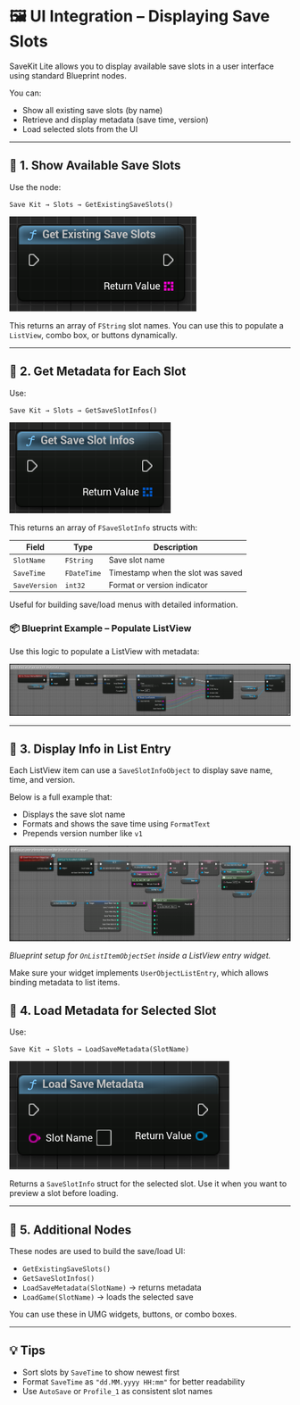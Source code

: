 # 🖼️ UI Integration – Displaying Save Slots

SaveKit Lite allows you to display available save slots in a user interface using standard Blueprint nodes.

You can:

- Show all existing save slots (by name)
- Retrieve and display metadata (save time, version)
- Load selected slots from the UI

---

## 📂 1. Show Available Save Slots

Use the node:

```
Save Kit → Slots → GetExistingSaveSlots()
```


![GetExistingSaveSlots node](images/Node_GetExistingSaveSlots.png)


This returns an array of `FString` slot names. You can use this to populate a `ListView`, combo box, or buttons dynamically.

---

## 🧠 2. Get Metadata for Each Slot

Use:

```
Save Kit → Slots → GetSaveSlotInfos()
```


![GetSaveSlotInfos node](images/Node_GetSaveSlotInfos.png)


This returns an array of `FSaveSlotInfo` structs with:

| Field         | Type       | Description                      |
|---------------|------------|----------------------------------|
| `SlotName`    | `FString`  | Save slot name                   |
| `SaveTime`    | `FDateTime`| Timestamp when the slot was saved|
| ```SaveVersion``` | `int32`    | Format or version indicator      |

Useful for building save/load menus with detailed information.

### 📦 Blueprint Example – Populate ListView

Use this logic to populate a ListView with metadata:


![Populate ListView](images/UI_LoadList_WithMetadata.png)


---

## 🧱 3. Display Info in List Entry

Each ListView item can use a `SaveSlotInfoObject` to display save name, time, and version.

Below is a full example that:

- Displays the save slot name
- Formats and shows the save time using `FormatText`
- Prepends version number like `v1`


![Display slot info in List Entry](images/UI_ListItem_DisplayDetails.png)


*Blueprint setup for `OnListItemObjectSet` inside a ListView entry widget.*

Make sure your widget implements `UserObjectListEntry`, which allows binding metadata to list items.


## 🧾 4. Load Metadata for Selected Slot

Use:

```
Save Kit → Slots → LoadSaveMetadata(SlotName)
```


![LoadSaveMetadata node](images/Node_LoadSaveMetadata.png)


Returns a `SaveSlotInfo` struct for the selected slot. Use it when you want to preview a slot before loading.

---

## 📘 5. Additional Nodes

These nodes are used to build the save/load UI:

- `GetExistingSaveSlots()`
- `GetSaveSlotInfos()`
- `LoadSaveMetadata(SlotName)` → returns metadata
- `LoadGame(SlotName)` → loads the selected save

You can use these in UMG widgets, buttons, or combo boxes.

---

## 💡 Tips

- Sort slots by `SaveTime` to show newest first
- Format `SaveTime` as ``"dd.MM.yyyy HH:mm"`` for better readability
- Use ``AutoSave`` or ``Profile_1`` as consistent slot names
